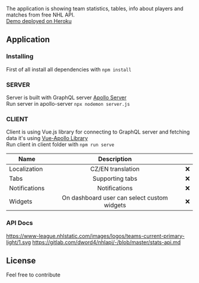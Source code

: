 The application is showing team statistics, tables, info about players and matches from free NHL API. <br>
[Demo deployed on Heroku](https://nhl-app-client.herokuapp.com/) 


## Application

### Installing
First of all install all dependencies with `npm install`

### SERVER
Server is built with GraphQL server [Apollo Server](https://www.apollographql.com/docs/apollo-server/) <br>
Run server in apollo-server `npx nodemon server.js`

### CLIENT
Client is using Vue.js library for connecting to GraphQL server and fetching data it's using [Vue-Apollo Library](https://apollo.vuejs.org/) <br>
Run client in client folder with	`npm run serve`



| Name        	| Description   | 	|
| ------------- |:-------------:| -----:|
| Localization | CZ/EN translation    |    ❌ |
| Tabs      | Supporting tabs      | ❌ |
| Notifications      | Notifications      | ❌ |
| Widgets | On dashboard user can select custom widgets     |    ❌ |

### API Docs
https://www-league.nhlstatic.com/images/logos/teams-current-primary-light/1.svg
https://gitlab.com/dword4/nhlapi/-/blob/master/stats-api.md


## License
Feel free to contribute
